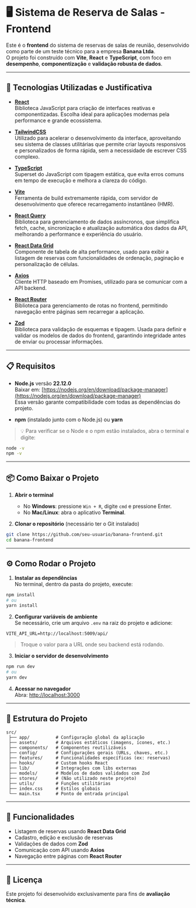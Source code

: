 # 🖥️ Sistema de Reserva de Salas - Frontend

Este é o **frontend** do sistema de reservas de salas de reunião, desenvolvido como parte de um teste técnico para a empresa **Banana Ltda**.  
O projeto foi construído com **Vite**, **React** e **TypeScript**, com foco em **desempenho**, **componentização** e **validação robusta de dados**.

---

## 🚀 Tecnologias Utilizadas e Justificativa

- **[React](https://react.dev/)**  
  Biblioteca JavaScript para criação de interfaces reativas e componentizadas. Escolha ideal para aplicações modernas pela performance e grande ecossistema.

- **[TailwindCSS](https://tailwindcss.com/docs/installation/using-vite)**  
  Utilizado para acelerar o desenvolvimento da interface, aproveitando seu sistema de classes utilitárias que permite criar layouts responsivos e personalizados de forma rápida, sem a necessidade de escrever CSS complexo.

- **[TypeScript](https://www.typescriptlang.org/)**  
  Superset do JavaScript com tipagem estática, que evita erros comuns em tempo de execução e melhora a clareza do código.

- **[Vite](https://vitejs.dev/)**  
  Ferramenta de build extremamente rápida, com servidor de desenvolvimento que oferece recarregamento instantâneo (HMR).

- **[React Query](https://tanstack.com/query/v3/)**  
  Biblioteca para gerenciamento de dados assíncronos, que simplifica fetch, cache, sincronização e atualização automática dos dados da API, melhorando a performance e experiência do usuário.

- **[React Data Grid](https://adazzle.github.io/react-data-grid/)**  
  Componente de tabela de alta performance, usado para exibir a listagem de reservas com funcionalidades de ordenação, paginação e personalização de células.

- **[Axios](https://axios-http.com/)**  
  Cliente HTTP baseado em Promises, utilizado para se comunicar com a API backend.

- **[React Router](https://reactrouter.com/)**  
  Biblioteca para gerenciamento de rotas no frontend, permitindo navegação entre páginas sem recarregar a aplicação.

- **[Zod](https://zod.dev/)**  
  Biblioteca para validação de esquemas e tipagem. Usada para definir e validar os modelos de dados do frontend, garantindo integridade antes de enviar ou processar informações.

---

## 📋 Requisitos

- **Node.js** versão **22.12.0**  
  Baixar em: [https://nodejs.org/en/download/package-manager](https://nodejs.org/en/download/package-manager)  
  Essa versão garante compatibilidade com todas as dependências do projeto.

- **npm** (instalado junto com o Node.js) ou **yarn**

> 💡 Para verificar se o Node e o npm estão instalados, abra o terminal e digite:
```bash
node -v
npm -v
```

---

## 📦 Como Baixar o Projeto

1. **Abrir o terminal**  
   - No **Windows**: pressione `Win + R`, digite `cmd` e pressione Enter.  
   - No **Mac/Linux**: abra o aplicativo **Terminal**.

2. **Clonar o repositório** (necessário ter o Git instalado)  
```bash
git clone https://github.com/seu-usuario/banana-frontend.git
cd banana-frontend
```

---

## ⚙️ Como Rodar o Projeto

1. **Instalar as dependências**  
   No terminal, dentro da pasta do projeto, execute:
```bash
npm install
# ou
yarn install
```

2. **Configurar variáveis de ambiente**  
Se necessário, crie um arquivo `.env` na raiz do projeto e adicione:
```env
VITE_API_URL=http://localhost:5009/api/
```
> Troque o valor para a URL onde seu backend está rodando.

3. **Iniciar o servidor de desenvolvimento**
```bash
npm run dev
# ou
yarn dev
```

4. **Acessar no navegador**  
Abra: [http://localhost:3000](http://localhost:3000)

---

## 📂 Estrutura do Projeto

```
src/
 ├── app/          # Configuração global da aplicação
 ├── assets/       # Arquivos estáticos (imagens, ícones, etc.)
 ├── components/   # Componentes reutilizáveis
 ├── config/       # Configurações gerais (URLs, chaves, etc.)
 ├── features/     # Funcionalidades específicas (ex: reservas)
 ├── hooks/        # Custom hooks React
 ├── lib/          # Integrações com libs externas
 ├── models/       # Modelos de dados validados com Zod
 ├── stores/       # (Não utilizado neste projeto)
 ├── utils/        # Funções utilitárias
 ├── index.css     # Estilos globais
 └── main.tsx      # Ponto de entrada principal
```

---

## 📌 Funcionalidades

- Listagem de reservas usando **React Data Grid**
- Cadastro, edição e exclusão de reservas
- Validações de dados com **Zod**
- Comunicação com API usando **Axios**
- Navegação entre páginas com **React Router**

---

## 📄 Licença

Este projeto foi desenvolvido exclusivamente para fins de **avaliação técnica**.

